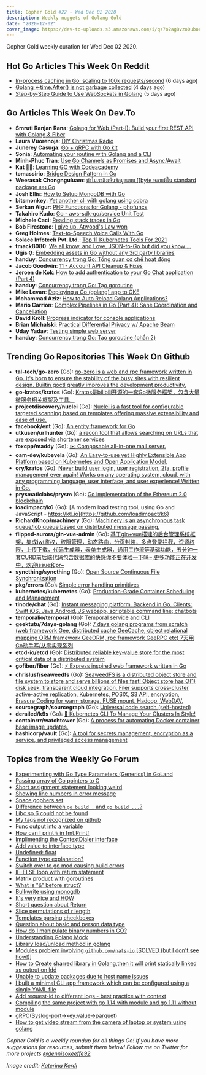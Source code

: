 ```yaml
---
title: Gopher Gold #22 - Wed Dec 02 2020
description: Weekly nuggets of Golang Gold
date: "2020-12-02"
cover_image: https://dev-to-uploads.s3.amazonaws.com/i/qs7o2ag8vzo0uborgc7v.png
---
```


Gopher Gold weekly curation for Wed Dec 02 2020.

<Ad />

## Hot Go Articles This Week On Reddit

- [In-process caching in Go: scaling to 100k requests/second](https://www.reddit.com/r/golang/comments/k0r9xo/inprocess_caching_in_go_scaling_to_100k/) (6 days ago)
- [Golang <-time.After() is not garbage collected](https://www.reddit.com/r/golang/comments/k1xk52/golang_timeafter_is_not_garbage_collected/) (4 days ago)
- [Step-by-Step Guide to Use WebSockets in Golang](https://www.reddit.com/r/golang/comments/k1ey2a/stepbystep_guide_to_use_websockets_in_golang/) (5 days ago)

<Ad />

## Go Articles This Week On Dev.To

- **Smruti Ranjan Rana**: [Golang for Web (Part-I): Build your first REST API with Golang & Fiber](https://dev.to/devsmranjan/golang-build-your-first-rest-api-with-fiber-24eh)
- **Laura Vuorenoja**: [DIY Christmas Radio](https://dev.to/levelupkoodarit/diy-christmas-radio-31k4)
- **Junerey Casuga**: [Go + gRPC with Go kit](https://dev.to/junereycasuga/go-grpc-with-go-kit-3gab)
- **Sonia**: [Automating your routine with Golang and a CLI](https://dev.to/zoun/automating-your-routine-with-golang-and-a-cli-4dok)
- **Minh-Phuc Tran**: [Use Go Channels as Promises and Async/Await](https://dev.to/phuctm97/use-go-channels-as-promises-and-async-await-3d27)
- **Kat  🐆🐾**: [Learning GO with Codeacademy](https://dev.to/codebalance/learning-go-with-codeacademy-41ip)
- **tomassirio**: [Bridge Design Pattern in Go](https://dev.to/tomassirio/bridge-design-pattern-in-go-4bb0)
- **Weerasak Chongnguluam**: [ทำไมเราถึงเห็นข้อมูลแบบ []byte หลายที่ใน standard package ของ Go](https://dev.to/iporsut/byte-standard-package-go-p98)
- **Josh Ellis**: [How to Setup MongoDB with Go](https://dev.to/imjoshellis/how-to-setup-mongodb-with-go-2ccb)
- **bitsmonkey**: [Yet another cli with golang using cobra](https://dev.to/bitsmonkey/yet-another-cli-with-golang-using-cobra-2m82)
- **Serkan Algur**: [PHP Functions for Golang - phpfuncs](https://dev.to/serkanalgur/php-functions-for-golang-phpfuncs-59hf)
- **Takahiro Kudo**: [Go - aws-sdk-go/service Unit Test](https://dev.to/takakd/go-aws-sdk-go-service-unit-test-p2)
- **Michele Caci**: [Reading stack traces in Go](https://dev.to/mcaci/reading-stack-traces-in-go-3ah5)
- **Bob Firestone**: [I give up. Atwood's Law won](https://dev.to/bobfirestone/i-give-up-atwood-s-law-won-7ic)
- **Greg Holmes**: [Text-to-Speech Voice Calls With Go](https://dev.to/vonagedev/text-to-speech-voice-calls-with-go-1h7m)
- **Solace Infotech Pvt. Ltd.**: [Top 11 Kubernetes Tools For 2021](https://dev.to/ltdsolace/top-11-kubernetes-tools-for-2021-1im6)
- **tmack8080**: [We all know, and Love, JSON-to-Go but did you know ...](https://dev.to/tmack8080/we-all-know-and-love-json-to-go-but-did-you-know-4kc4)
- **Uģis Ģ**: [Embedding assets in Go without any 3rd party libraries](https://dev.to/ugjka/embedding-assets-in-go-without-any-3rd-party-libraries-3a5d)
- **handuy**: [Concurrency trong Go: Tổng quan cơ chế hoạt động](https://dev.to/handuy/concurrency-trong-go-t-ng-quan-c-ch-ho-t-d-ng-4hd2)
- **Jacob Goodwin**: [11 - Account API Cleanup & Fixes](https://dev.to/jacobsngoodwin/11-cleanup-fixes-2b18)
- **Jeroen de Kok**: [How to add authentication to  your Go Chat application (Part 4)](https://dev.to/jeroendk/how-to-add-authentication-to-your-go-chat-application-part-4-1d31)
- **handuy**: [Concurrency trong Go: Tạo goroutine](https://dev.to/handuy/concurrency-trong-go-t-o-goroutine-4fe6)
- **Mike Levan**: [Deploying a Go (golang) app to GKE](https://dev.to/thenjdevopsguy/deploying-a-go-golang-app-to-gke-2c7l)
- **Mohammad Aziz**: [How to Auto Reload Golang Applications?](https://dev.to/iaziz786/how-to-auto-reload-golang-applications-58j0)
- **Mario Carrion**: [Complex Pipelines in Go (Part 4): Sane Coordination and Cancellation](https://dev.to/mariocarrion/complex-pipelines-in-go-part-4-sane-coordination-and-cancellation-501c)
- **David Kröll**: [Progress indicator for console applications](https://dev.to/davidkroell/progress-indicator-for-console-applications-2h14)
- **Brian Michalski**: [Practical Differential Privacy w/ Apache Beam](https://dev.to/bamnet/practical-differential-privacy-w-apache-beam-4bki)
- **Uday Yadav**: [Testing simple web server](https://dev.to/dev117uday/testing-simple-web-server-jlh)
- **handuy**: [Concurrency trong Go: Tạo goroutine (phần 2)](https://dev.to/handuy/concurrency-trong-go-t-o-goroutine-ph-n-2-10kc)

<Ad />

## Trending Go Repositories This Week On Github

- **tal-tech/go-zero** (Go): [go-zero is a web and rpc framework written in Go. It's born to ensure the stability of the busy sites with resilient design. Builtin goctl greatly improves the development productivity.](https://github.com/tal-tech/go-zero)
- **go-kratos/kratos** (Go): [Kratos是bilibili开源的一套Go微服务框架，包含大量微服务相关框架及工具。](https://github.com/go-kratos/kratos)
- **projectdiscovery/nuclei** (Go): [Nuclei is a fast tool for configurable targeted scanning based on templates offering massive extensibility and ease of use.](https://github.com/projectdiscovery/nuclei)
- **facebook/ent** (Go): [An entity framework for Go](https://github.com/facebook/ent)
- **utkusen/urlhunter** (Go): [a recon tool that allows searching on URLs that are exposed via shortener services](https://github.com/utkusen/urlhunter)
- **foxcpp/maddy** (Go): [✉️ Composable all-in-one mail server.](https://github.com/foxcpp/maddy)
- **oam-dev/kubevela** (Go): [An Easy-to-use yet Highly Extensible App Platform based on Kubernetes and Open Application Model.](https://github.com/oam-dev/kubevela)
- **ory/kratos** (Go): [Never build user login, user registration, 2fa, profile management ever again! Works on any operating system, cloud, with any programming language, user interface, and user experience! Written in Go.](https://github.com/ory/kratos)
- **prysmaticlabs/prysm** (Go): [Go implementation of the Ethereum 2.0 blockchain](https://github.com/prysmaticlabs/prysm)
- **loadimpact/k6** (Go): [A modern load testing tool, using Go and JavaScript - https://k6.io](https://github.com/loadimpact/k6)
- **RichardKnop/machinery** (Go): [Machinery is an asynchronous task queue/job queue based on distributed message passing.](https://github.com/RichardKnop/machinery)
- **flipped-aurora/gin-vue-admin** (Go): [基于gin+vue搭建的后台管理系统框架，集成jwt鉴权，权限管理，动态路由，分页封装，多点登录拦截，资源权限，上传下载，代码生成器，表单生成器，通用工作流等基础功能，五分钟一套CURD前后端代码包含数据库的快感你不要体验一下吗~,更多功能正在开发中，欢迎issue和pr~](https://github.com/flipped-aurora/gin-vue-admin)
- **syncthing/syncthing** (Go): [Open Source Continuous File Synchronization](https://github.com/syncthing/syncthing)
- **pkg/errors** (Go): [Simple error handling primitives](https://github.com/pkg/errors)
- **kubernetes/kubernetes** (Go): [Production-Grade Container Scheduling and Management](https://github.com/kubernetes/kubernetes)
- **tinode/chat** (Go): [Instant messaging platform. Backend in Go. Clients: Swift iOS, Java Android, JS webapp, scriptable command line; chatbots](https://github.com/tinode/chat)
- **temporalio/temporal** (Go): [Temporal service and CLI](https://github.com/temporalio/temporal)
- **geektutu/7days-golang** (Go): [7 days golang programs from scratch (web framework Gee, distributed cache GeeCache, object relational mapping ORM framework GeeORM, rpc framework GeeRPC etc) 7天用Go动手写/从零实现系列](https://github.com/geektutu/7days-golang)
- **etcd-io/etcd** (Go): [Distributed reliable key-value store for the most critical data of a distributed system](https://github.com/etcd-io/etcd)
- **gofiber/fiber** (Go): [⚡️ Express inspired web framework written in Go](https://github.com/gofiber/fiber)
- **chrislusf/seaweedfs** (Go): [SeaweedFS is a distributed object store and file system to store and serve billions of files fast! Object store has O(1) disk seek, transparent cloud integration. Filer supports cross-cluster active-active replication, Kubernetes, POSIX, S3 API, encryption, Erasure Coding for warm storage, FUSE mount, Hadoop, WebDAV.](https://github.com/chrislusf/seaweedfs)
- **sourcegraph/sourcegraph** (Go): [Universal code search (self-hosted)](https://github.com/sourcegraph/sourcegraph)
- **derailed/k9s** (Go): [🐶 Kubernetes CLI To Manage Your Clusters In Style!](https://github.com/derailed/k9s)
- **containrrr/watchtower** (Go): [A process for automating Docker container base image updates.](https://github.com/containrrr/watchtower)
- **hashicorp/vault** (Go): [A tool for secrets management, encryption as a service, and privileged access management](https://github.com/hashicorp/vault)

<Ad />

## Topics from the Weekly Go Forum

- [Experimenting with Go Type Parameters (Generics) in GoLand](https://forum.golangbridge.org/t/experimenting-with-go-type-parameters-generics-in-goland/21487)
- [Passing array of Go pointers to C](https://forum.golangbridge.org/t/passing-array-of-go-pointers-to-c/21476)
- [Short assignment statement looking weird](https://forum.golangbridge.org/t/short-assignment-statement-looking-weird/21530)
- [Showing line numbers in error message](https://forum.golangbridge.org/t/showing-line-numbers-in-error-message/21524)
- [Space gophers set](https://forum.golangbridge.org/t/space-gophers-set/21506)
- [Difference between `go build .` and `go build ...`?](https://forum.golangbridge.org/t/difference-between-go-build-and-go-build/21527)
- [Libc.so.6 could not be found](https://forum.golangbridge.org/t/libc-so-6-could-not-be-found/21488)
- [My tags not recognized on github](https://forum.golangbridge.org/t/my-tags-not-recognized-on-github/21475)
- [Func output into a variable](https://forum.golangbridge.org/t/func-output-into-a-variable/21508)
- [How can I print `%` in fmt.Printf](https://forum.golangbridge.org/t/how-can-i-print-in-fmt-printf/21542)
- [Implimenting the ContextDialer interface](https://forum.golangbridge.org/t/implimenting-the-contextdialer-interface/21473)
- [Add value to interface type](https://forum.golangbridge.org/t/add-value-to-interface-type/21525)
- [Undefined: float](https://forum.golangbridge.org/t/undefined-float/21518)
- [Function type explanation?](https://forum.golangbridge.org/t/function-type-explanation/21538)
- [Switch over to go mod causing build errors](https://forum.golangbridge.org/t/switch-over-to-go-mod-causing-build-errors/21529)
- [IF-ELSE loop with return statement](https://forum.golangbridge.org/t/if-else-loop-with-return-statement/21477)
- [Matrix product with goroutines](https://forum.golangbridge.org/t/matrix-product-with-goroutines/21467)
- [What is "&" before struct?](https://forum.golangbridge.org/t/what-is-before-struct/21512)
- [Bulkwrite using monogdb](https://forum.golangbridge.org/t/bulkwrite-using-monogdb/21532)
- [It's very nice and HOW](https://forum.golangbridge.org/t/its-very-nice-and-how/21479)
- [Short question about Return](https://forum.golangbridge.org/t/short-question-about-return/21480)
- [Slice permutations of r length](https://forum.golangbridge.org/t/slice-permutations-of-r-length/21511)
- [Templates parsing checkboxes](https://forum.golangbridge.org/t/templates-parsing-checkboxes/21482)
- [Question about basic and person data type](https://forum.golangbridge.org/t/question-about-basic-and-person-data-type/21462)
- [How do I manipulate binary numbers in GO?](https://forum.golangbridge.org/t/how-do-i-manipulate-binary-numbers-in-go/21541)
- [Understanding Golang Mock](https://forum.golangbridge.org/t/understanding-golang-mock/21484)
- [Library load/unload method in golang](https://forum.golangbridge.org/t/library-load-unload-method-in-golang/21468)
- [Modules problem involving `github.com/nats-io` [SOLVED (but I don't see how!)]](https://forum.golangbridge.org/t/modules-problem-involving-github-com-nats-io-solved-but-i-dont-see-how/21502)
- [How to Create sharred library in Golang,then it will print statically linked as output on ldd](https://forum.golangbridge.org/t/how-to-create-sharred-library-in-golang-then-it-will-print-statically-linked-as-output-on-ldd/21460)
- [Unable to update packages due to host name issues](https://forum.golangbridge.org/t/unable-to-update-packages-due-to-host-name-issues/21493)
- [I built a minimal CLI app framework which can be configured using a single YAML file](https://forum.golangbridge.org/t/i-built-a-minimal-cli-app-framework-which-can-be-configured-using-a-single-yaml-file/21509)
- [Add request-id to different logs - best practice with context](https://forum.golangbridge.org/t/add-request-id-to-different-logs-best-practice-with-context/21526)
- [Compiling the same project with go 1.14 with module and go 1.11 without module](https://forum.golangbridge.org/t/compiling-the-same-project-with-go-1-14-with-module-and-go-1-11-without-module/21535)
- [gRPC(Syslog-port->key:value->parquet)](https://forum.golangbridge.org/t/grpc-syslog-port-key-value-parquet/21464)
- [How to get video stream from the camera of laptop or system using golang](https://forum.golangbridge.org/t/how-to-get-video-stream-from-the-camera-of-laptop-or-system-using-golang/21539)

_Gopher Gold is a weekly roundup for all things Go! If you have more suggestions for resources, submit them below! Follow me on Twitter for more projects [@dennisokeeffe92](https://twitter.com/dennisokeeffe92)._

_Image credit: [Katerina Kerdi](https://unsplash.com/@katekerdi)_